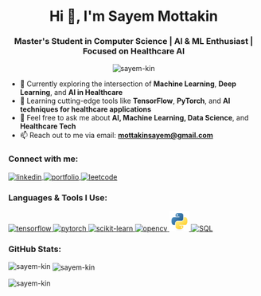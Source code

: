 <h1 align="center">Hi 👋, I'm Sayem Mottakin</h1>
<h3 align="center">Master's Student in Computer Science | AI & ML Enthusiast | Focused on Healthcare AI</h3>

<p align="center"> <img src="https://komarev.com/ghpvc/?username=sayem-kin&label=Profile%20views&color=0e75b6&style=flat" alt="sayem-kin" /> </p>

<!-- 
<p align="center"> <a href="https://github.com/ryo-ma/github-profile-trophy"><img src="https://github-profile-trophy.vercel.app/?username=sayem-kin" alt="sayem-kin" /></a> </p>
-->

- 🔭 Currently exploring the intersection of **Machine Learning**, **Deep Learning**, and **AI in Healthcare** 
- 🌱 Learning cutting-edge tools like **TensorFlow**, **PyTorch**, and **AI techniques for healthcare applications**
- 💬 Feel free to ask me about **AI, Machine Learning, Data Science**, and **Healthcare Tech**
- 📫 Reach out to me via email: **mottakinsayem@gmail.com**

<h3 align="left">Connect with me:</h3>
<p align="left">
    <a href="https://linkedin.com/in/sayem-mottakin/" target="_blank">
        <img align="center" src="https://raw.githubusercontent.com/rahuldkjain/github-profile-readme-generator/master/src/images/icons/Social/linked-in-alt.svg" alt="linkedin" height="30" width="40" />
    </a>
    <a href="https://sayem-kin.github.io/" target="_blank">
        <img align="center" src="https://img.shields.io/badge/Portfolio-000000?style=flat&logo=github&logoColor=white" alt="portfolio" height="30" width="120" />
    </a>
    <a href="https://leetcode.com/mottakinsayem/" target="_blank">
        <img align="center" src="https://raw.githubusercontent.com/rahuldkjain/github-profile-readme-generator/master/src/images/icons/Social/leet-code.svg" alt="leetcode" height="30" width="40" />
    </a>
</p>

<h3 align="left">Languages & Tools I Use:</h3>
<p align="left">
    <!-- AI and ML related tools -->
    <a href="https://www.tensorflow.org" target="_blank"> <img src="https://www.vectorlogo.zone/logos/tensorflow/tensorflow-icon.svg" alt="tensorflow" width="40" height="40"/> </a>
    <a href="https://pytorch.org" target="_blank"> <img src="https://upload.wikimedia.org/wikipedia/commons/1/1c/PyTorch_logo.png" alt="pytorch" width="40" height="40"/> </a>
    <a href="https://scikit-learn.org/" target="_blank"> <img src="https://upload.wikimedia.org/wikipedia/commons/0/05/Scikit_learn_logo_small.svg" alt="scikit-learn" width="40" height="40"/> </a>
    <a href="https://opencv.org/" target="_blank"> <img src="https://www.vectorlogo.zone/logos/opencv/opencv-icon.svg" alt="opencv" width="40" height="40"/> </a>
    <a href="https://www.python.org" target="_blank"> <img src="https://raw.githubusercontent.com/devicons/devicon/master/icons/python/python-original.svg" alt="python" width="40" height="40"/> </a>
    <a href="https://www.sql.org" target="_blank"> <img src="https://upload.wikimedia.org/wikipedia/commons/thumb/6/6a/SQL2008_logo.svg/1200px-SQL2008_logo.svg.png" alt="SQL" width="40" height="40"/> </a>
</p>

<h3 align="left">GitHub Stats:</h3>
<p><img align="left" src="https://github-readme-stats.vercel.app/api/top-langs?username=sayem-kin&show_icons=true&locale=en&layout=compact" alt="sayem-kin" /></p>

<p>&nbsp;<img align="center" src="https://github-readme-stats.vercel.app/api?username=sayem-kin&show_icons=true&locale=en" alt="sayem-kin" /></p>

<p><img align="center" src="https://github-readme-streak-stats.herokuapp.com/?user=sayem-kin&" alt="sayem-kin" /></p>
